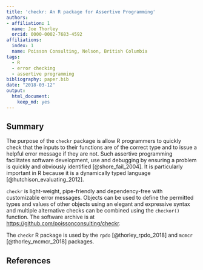 ```yaml
---
title: 'checkr: An R package for Assertive Programming'
authors:
- affiliation: 1
  name: Joe Thorley
  orcid: 0000-0002-7683-4592
affiliations:
  index: 1
  name: Poisson Consulting, Nelson, British Columbia
tags: 
  - R
  - error checking
  - assertive programming
bibliography: paper.bib
date: "2018-03-12"
output: 
  html_document: 
    keep_md: yes
---
```


## Summary

The purpose of the `checkr` package is allow R programmers to quickly check that the inputs to their functions are of the correct type and to issue a helpful error message if they are not. 
Such assertive programming facilitates software development, use and debugging by ensuring a problem is quickly and obviously identified [@shore_fail_2004]. 
It is particularly important in R because it is a dynamically typed language [@hutchison_evaluating_2012].

`checkr` is light-weight, pipe-friendly and dependency-free with customizable error messages. 
Objects can be used to define the permitted types and values of other objects using an elegant and expressive syntax and multiple alternative checks can be combined using the `checkor()` function.
The software archive is at <https://github.com/poissonconsulting/checkr>.

The `checkr` R package is used by the `rpdo` [@thorley_rpdo_2018] and `mcmcr` [@thorley_mcmcr_2018] packages.

## References
